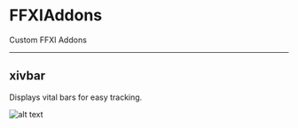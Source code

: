 # FFXIAddons
Custom FFXI Addons

---

## xivbar
Displays vital bars for easy tracking.

![alt text](http://i.imgur.com/tnxBCLL.png)
